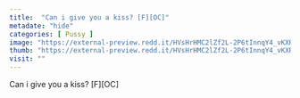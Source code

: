 ```yaml
---
title:  "Can i give you a kiss? [F][OC]"
metadate: "hide"
categories: [ Pussy ]
image: "https://external-preview.redd.it/HVsHrHMC2lZf2L-2P6tInnqY4_vKXRkEw8vHr0fvMmo.jpg?auto=webp&s=9dbc0d010e2632bfff5ab7399549126f60eaad89"
thumb: "https://external-preview.redd.it/HVsHrHMC2lZf2L-2P6tInnqY4_vKXRkEw8vHr0fvMmo.jpg?width=1080&crop=smart&auto=webp&s=b8d4b6ff4545589cd7b0eec8ad1ee11ddf865bb0"
visit: ""
---
```

Can i give you a kiss? [F][OC]
